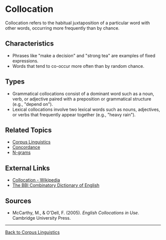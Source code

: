 # Collocation

Collocation refers to the habitual juxtaposition of a particular word with other words, occurring more frequently than by chance.

## Characteristics

- Phrases like "make a decision" and "strong tea" are examples of fixed expressions.
- Words that tend to co-occur more often than by random chance.

## Types

- Grammatical collocations consist of a dominant word such as a noun, verb, or adjective paired with a preposition or grammatical structure (e.g., "depend on").
- Lexical collocations involve two lexical words such as nouns, adjectives, or verbs that frequently appear together (e.g., "heavy rain").

## Related Topics

- [Corpus Linguistics](Corpus-Linguistics.md)
- [Concordance](Concordance.md)
- [N-grams](N-grams.md)

## External Links

- [Collocation - Wikipedia](https://en.wikipedia.org/wiki/Collocation)
- [The BBI Combinatory Dictionary of English](https://benjamins.com/catalog/z.bbi2)

## Sources

- McCarthy, M., & O'Dell, F. (2005). *English Collocations in Use*. Cambridge University Press.

---

[Back to Corpus Linguistics](README.md)
